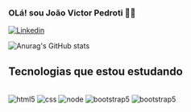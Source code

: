 ### OLá! sou João Victor Pedroti ✌🏾

[![Linkedin](https://img.shields.io/badge/LinkedIn-0077B5?style=for-the-badge&logo=linkedin&logoColor=white)](https://www.linkedin.com/in/joao-victor-pedroti-076765203/)

![Anurag's GitHub stats](https://github-readme-stats.vercel.app/api?username=pxdroti&show_icons=true&theme=radical)

## Tecnologias que estou estudando

<div style="display: inline_block"><br/>
  <img alt="html5" src="https://img.shields.io/badge/HTML5-E34F26?style=for-the-badge&logo=html5&logoColor=white" />
  <img alt="css" src="https://img.shields.io/badge/CSS3-1572B6?style=for-the-badge&logo=css3&logoColor=white" />
  <img alt="node" src="https://img.shields.io/badge/Node.js-43853D?style=for-the-badge&logo=node.js&logoColor=white" />
  <img alt="bootstrap5" src="https://img.shields.io/badge/Bootstrap-563D7C?style=for-the-badge&logo=bootstrap&logoColor=white" />
  <img alt="bootstrap5" src="https://img.shields.io/badge/JavaScript-F7DF1E?style=for-the-badge&logo=javascript&logoColor=black" />
  </div>
